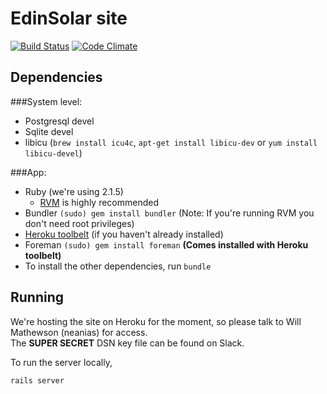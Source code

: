 EdinSolar site
==============

[![Build Status](https://travis-ci.org/EdinSolar/rails-website.svg?branch=feature%2Fmove-over)](https://travis-ci.org/EdinSolar/rails-website)
[![Code Climate](https://codeclimate.com/github/EdinSolar/rails-website/badges/gpa.svg)](https://codeclimate.com/github/EdinSolar/rails-website)

Dependencies
------------

###System level:

* Postgresql devel
* Sqlite devel
* libicu (`brew install icu4c`, `apt-get install libicu-dev` or `yum install libicu-devel`)

###App:

* Ruby (we're using 2.1.5)
  - [RVM][] is highly recommended
* Bundler `(sudo) gem install bundler` (Note: If you're running RVM you don't need root privileges)
* [Heroku toolbelt][] (if you haven't already installed)
* Foreman `(sudo) gem install foreman` **(Comes installed with Heroku toolbelt)**
* To install the other dependencies, run `bundle`

Running
-------

We're hosting the site on Heroku for the moment, so please talk to Will Mathewson (neanias) for access.  
The **SUPER SECRET** DSN key file can be found on Slack.

To run the server locally,

`rails server`


[RVM]: http://rvm.io/
[Heroku toolbelt]: https://toolbelt.heroku.com/

